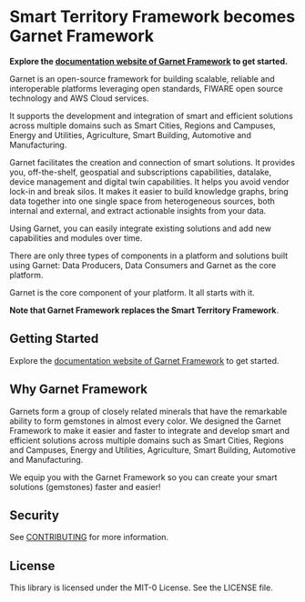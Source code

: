# Smart Territory Framework becomes Garnet Framework 

__Explore the [documentation website of Garnet Framework](https://garnet-framework.dev/docs) to get started.__ 

Garnet is an open-source framework for building scalable, reliable and interoperable platforms leveraging open standards, FIWARE open source technology and AWS Cloud services.

It supports the development and integration of smart and efficient solutions across multiple domains such as Smart Cities, Regions and Campuses, Energy and Utilities, Agriculture, Smart Building, Automotive and Manufacturing.

Garnet facilitates the creation and connection of smart solutions. It provides you, off-the-shelf, geospatial and subscriptions capabilities, datalake, device management and digital twin capabilities. It helps you avoid vendor lock-in and break silos. It makes it easier to build knowledge graphs, bring data together into one single space from heterogeneous sources, both internal and external, and extract actionable insights from your data.

Using Garnet, you can easily integrate existing solutions and add new capabilities and modules over time.

There are only three types of components in a platform and solutions built using Garnet: Data Producers, Data Consumers and Garnet as the core platform.

Garnet is the core component of your platform. It all starts with it.

__Note that Garnet Framework replaces the Smart Territory Framework__.

## Getting Started 

Explore the [documentation website of Garnet Framework](https://garnet-framework.dev/docs) to get started. 

## Why Garnet Framework 

Garnets form a group of closely related minerals that have the remarkable ability to form gemstones in almost every color. We designed the Garnet Framework to make it easier and faster to integrate and develop smart and efficient solutions across multiple domains such as Smart Cities, Regions and Campuses, Energy and Utilities, Agriculture, Smart Building, Automotive and Manufacturing. 

We equip you with the Garnet Framework so you can create your smart solutions (gemstones) faster and easier! 

## Security

See [CONTRIBUTING](CONTRIBUTING.md#security-issue-notifications) for more information.

## License

This library is licensed under the MIT-0 License. See the LICENSE file.
